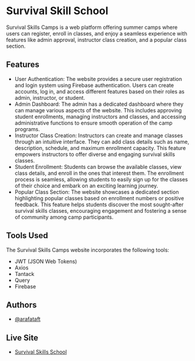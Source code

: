 
# Survival Skill School


Survival Skills Camps is a web platform offering summer camps where users can register, enroll in classes, and enjoy a seamless experience with features like admin approval, instructor class creation, and a popular class section.

## Features
- User Authentication: The website provides a secure user registration and login system using Firebase authentication. Users can create accounts, log in, and access different features based on their roles as admin, instructor, or student.
- Admin Dashboard: The admin has a dedicated dashboard where they can manage various aspects of the website. This includes approving student enrollments, managing instructors and classes, and accessing administrative functions to ensure smooth operation of the camp programs.
- Instructor Class Creation: Instructors can create and manage classes through an intuitive interface. They can add class details such as name, description, schedule, and maximum enrollment capacity. This feature empowers instructors to offer diverse and engaging survival skills classes.
- Student Enrollment: Students can browse the available classes, view class details, and enroll in the ones that interest them. The enrollment process is seamless, allowing students to easily sign up for the classes of their choice and embark on an exciting learning journey.
- Popular Class Section: The website showcases a dedicated section highlighting popular classes based on enrollment numbers or positive feedback. This feature helps students discover the most sought-after survival skills classes, encouraging engagement and fostering a sense of community among camp participants.

## Tools Used
The Survival Skills Camps website incorporates the following tools:

- JWT (JSON Web Tokens)
- Axios
- Tantack
- Query
- Firebase

## Authors

- [@arafataft](https://www.github.com/arafataft)

## Live Site

- [Survival Skills School](https://wild-survival-school.web.app/)

